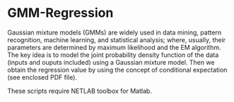 # GMM-Regression
Gaussian mixture models (GMMs) are widely used in data mining, pattern recognition, machine learning, 
and statistical analysis; where, usually, their parameters are determined by maximum likelihood 
and the EM algorithm. The key idea is to model the joint probability density function of 
the data (inputs and ouputs included) using a Gaussian mixture model. 
Then we obtain the regression value by using the concept of 
conditional expectation (see enclosed PDF file).

These scripts require NETLAB toolbox for Matlab.
